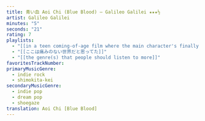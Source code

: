```yaml
---
title: 青い血 Aoi Chi (Blue Blood) — Galileo Galilei ★★★½
artist: Galileo Galilei
minutes: "5"
seconds: "21"
rating: 7
playlists:
  - "[[in a teen coming-of-age film where the main character's finally ready for the next chapter]]"
  - "[[ここは痛みのない世界だと思ってた]]"
  - "[[the genre(s) that people should listen to more]]"
favoritesTrackNumber:
primaryMusicGenre:
  - indie rock
  - shimokita-kei
secondaryMusicGenre:
  - indie pop
  - dream pop
  - shoegaze
translation: Aoi Chi [Blue Blood]
---
```

